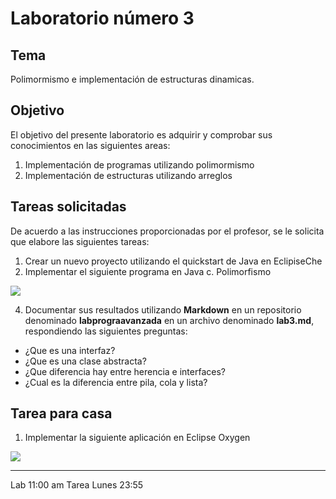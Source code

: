 Laboratorio número 3
====================

Tema
----
Polimormismo e implementación de estructuras dinamicas.

Objetivo
--------
El objetivo del presente laboratorio es adquirir y comprobar sus conocimientos en las siguientes areas:

1. Implementación de programas utilizando polimormismo
2. Implementación de estructuras utilizando arreglos

Tareas solicitadas
------------------
De acuerdo a las instrucciones proporcionadas por el profesor, se le solicita que elabore las siguientes tareas:

1. Crear un nuevo proyecto utilizando el quickstart de Java en EclipiseChe
2. Implementar el siguiente programa en Java
  c. Polimorfismo

  ![](http://www3.ntu.edu.sg/home/ehchua/programming/java/images/OOP_PolymorphismShape.png)

4. Documentar sus resultados utilizando **Markdown** en un repositorio denominado **labprograavanzada** en un archivo denominado **lab3.md**, respondiendo las siguientes preguntas:

- ¿Que es una interfaz?
- ¿Que es una clase abstracta?
- ¿Que diferencia hay entre herencia e interfaces?
- ¿Cual es la diferencia entre pila, cola y lista?


Tarea para casa
---------------
1. Implementar la siguiente aplicación en Eclipse Oxygen

![](http://www3.ntu.edu.sg/home/ehchua/programming/java/images/OOP_PolymorphismMonster.png)

------------
Lab 11:00 am
Tarea Lunes 23:55

